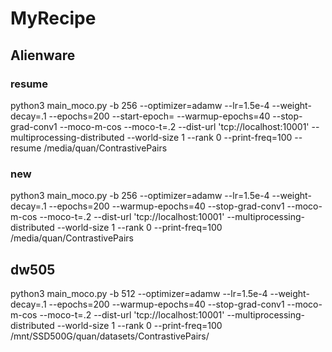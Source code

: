 # MyRecipe

## Alienware

### resume

python3 main_moco.py -b 256 --optimizer=adamw --lr=1.5e-4 --weight-decay=.1 --epochs=200 --start-epoch= --warmup-epochs=40 --stop-grad-conv1 --moco-m-cos --moco-t=.2 --dist-url 'tcp://localhost:10001' --multiprocessing-distributed --world-size 1 --rank 0 --print-freq=100 --resume  /media/quan/ContrastivePairs

### new

python3 main_moco.py -b 256 --optimizer=adamw --lr=1.5e-4 --weight-decay=.1 --epochs=200 --warmup-epochs=40 --stop-grad-conv1 --moco-m-cos --moco-t=.2 --dist-url 'tcp://localhost:10001' --multiprocessing-distributed --world-size 1 --rank 0 --print-freq=100 /media/quan/ContrastivePairs

## dw505

python3 main_moco.py -b 512 --optimizer=adamw --lr=1.5e-4 --weight-decay=.1 --epochs=200 --warmup-epochs=40 --stop-grad-conv1 --moco-m-cos --moco-t=.2 --dist-url 'tcp://localhost:10001' --multiprocessing-distributed --world-size 1 --rank 0 --print-freq=100 /mnt/SSD500G/quan/datasets/ContrastivePairs/
